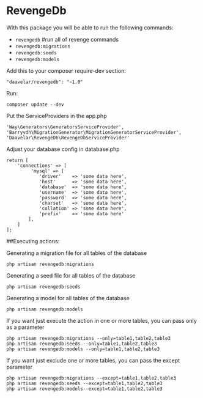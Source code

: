 # RevengeDb

With this package you will be able to run the following commands:

- `revengedb` #run all of revenge commands
- `revengedb:migrations`
- `revengedb:seeds`
- `revengedb:models`

Add this to your composer require-dev section:

    "daavelar/revengedb": "~1.0"
    
Run:   
 
    composer update --dev

Put the ServiceProviders in the app.php

    'Way\Generators\GeneratorsServiceProvider',
    'Barryvdh\MigrationGenerator\MigrationGeneratorServiceProvider',
    'Daavelar\RevengeDb\RevengeDbServiceProvider'
    
Adjust your database config in database.php

    return [
        'connections' => [
             'mysql' => [
                'driver'    => 'some data here',
                'host'      => 'some data here',
                'database'  => 'some data here',
                'username'  => 'some data here',
                'password'  => 'some data here',
                'charset'   => 'some data here',
                'collation' => 'some data here',
                'prefix'    => 'some data here'
            ],
        ]
    ];
        
##Executing actions: 

Generating a migration file for all tables of the database
    
    php artisan revengedb:migrations
    
Generating a seed file for all tables of the database
    
    php artisan revengedb:seeds
    
Generating a model for all tables of the database    
    
    php artisan revengedb:models
    
If you want just execute the action in one or more tables, you can pass only as a parameter
    
    php artisan revengedb:migrations --only=table1,table2,table3
    php artisan revengedb:seeds --only=table1,table2,table3
    php artisan revengedb:models --only=table1,table2,table3    
    
If you want just exclude one or more tables, you can pass the except parameter
    
    php artisan revengedb:migrations --except=table1,table2,table3
    php artisan revengedb:seeds --except=table1,table2,table3
    php artisan revengedb:models--except=table1,table2,table3
    

